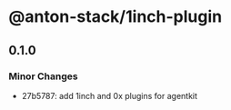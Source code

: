 # @anton-stack/1inch-plugin

## 0.1.0

### Minor Changes

- 27b5787: add 1inch and 0x plugins for agentkit
